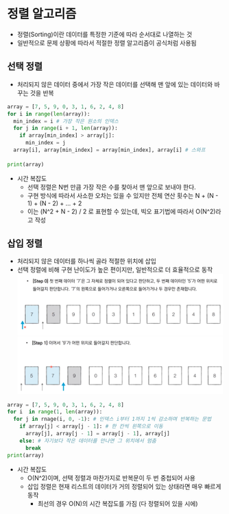 # 정렬 알고리즘
* 정렬(Sorting)이란 데이터를 특정한 기준에 따라 순서대로 나열하는 것
* 일반적으로 문제 상황에 따라서 적절한 정렬 알고리즘이 공식처럼 사용됨


## 선택 정렬
* 처리되지 않은 데이터 중에서 가장 작은 데이터를 선택해 맨 앞에 있는 데이터와 바꾸는 것을 반복
```python
array = [7, 5, 9, 0, 3, 1, 6, 2, 4, 8]
for i in range(len(array)):
  min_index = i # 가장 작은 원소의 인덱스
  for j in range(i + 1, len(array)):
    if array[min_index] > array[j]:
      min_index = j
  array[i], array[min_index] = array[min_index], array[i] # 스와프

print(array)
```

* 시간 복잡도
  - 선택 정렬은 N번 만큼 가장 작은 수를 찾아서 맨 앞으로 보내야 한다.
  - 구현 방식에 따라서 사소한 오차는 있을 수 있지만 전체 연산 횟수는 
    N + (N - 1) + (N - 2) + ... + 2
  - 이는 (N^2 + N - 2) / 2 로 표현할 수 있는데, 빅오 표기법에 따라서 O(N^2)라고 작성

## 삽입 정렬
* 처리되지 않은 데이터를 하나씩 골라 적절한 위치에 삽입
* 선택 정렬에 비해 구현 난이도가 높은 편이지만, 일반적으로 더 효율적으로 동작
![삽입정렬동작예시0](./%EC%8A%A4%ED%81%AC%EB%A6%B0%EC%83%B7/2022-07-16%20181910.png)
![삽입정렬동작예시1](./%EC%8A%A4%ED%81%AC%EB%A6%B0%EC%83%B7/2022-07-16%20182113.png)
```python
array = [7, 5, 9, 0, 3, 1, 6, 2, 4, 8]
for i  in range(1, len(array)):
  for j in rnage(i, 0, -1): # 인덱스 i부터 1까지 1씩 감소하며 반복하는 문법
    if array[j] < array[j - 1]: # 한 칸씩 왼쪽으로 이동
      array[j], array[j - 1] = array[j - 1], array[j]
    else: # 자기보다 작은 데이터를 만나면 그 위치에서 멈춤
      break
print(array)
```
* 시간 복잡도
  - O(N^2)이며, 선택 정렬과 마찬가지로 반복문이 두 번 중첩되어 사용
  - 삽입 정렬은 현재 리스트의 데이터가 거의 정렬되어 있는 상태라면 매우 빠르게 동작
    - 최선의 경우 O(N)의 시간 복잡도를 가짐 (다 정렬되어 있을 시에) 
